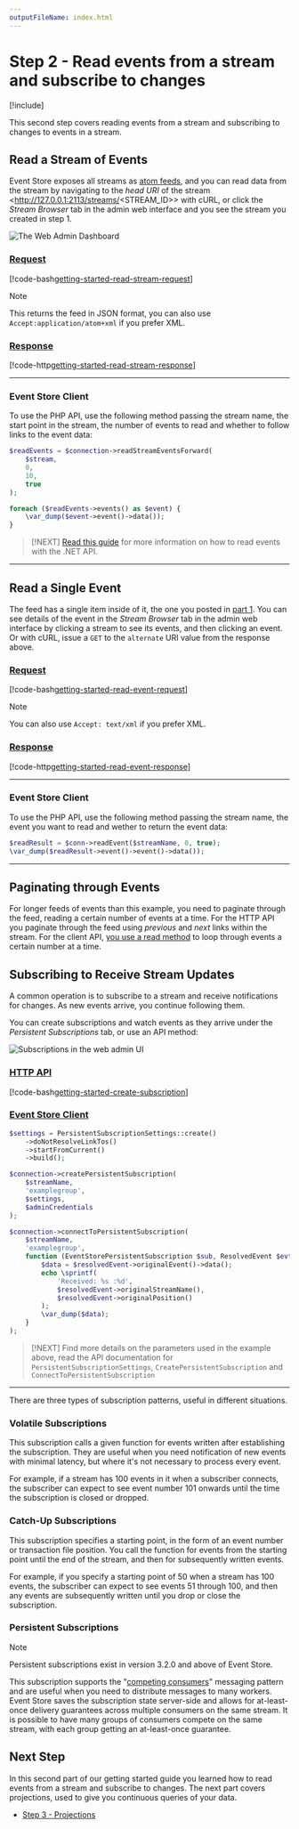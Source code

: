 ```yaml
---
outputFileName: index.html
---
```


# Step 2 - Read events from a stream and subscribe to changes

[!include[<Getting Started Intro>](~/getting-started/_intro.md)]

This second step covers reading events from a stream and subscribing to changes to events in a stream.

## Read a Stream of Events

Event Store exposes all streams as [atom feeds](http://tools.ietf.org/html/rfc4287), and you can read data from the stream by navigating to the _head URI_ of the stream <http://127.0.0.1:2113/streams/<STREAM_ID>> with cURL, or click the _Stream Browser_ tab in the admin web interface and you see the stream you created in step 1.

![The Web Admin Dashboard](~/images/es-web-admin-stream-browser.png)

### [Request](#tab/tabid-6)

[!code-bash[getting-started-read-stream-request](~/code-examples/getting-started/read-stream.sh?start=1&end=1)]

> [!NOTE]
> This returns the feed in JSON format, you can also use `Accept:application/atom+xml` if you prefer XML.

### [Response](#tab/tabid-7)

[!code-http[getting-started-read-stream-response](~/code-examples/getting-started/read-stream.sh?range=3-)]

* * *

### Event Store Client

To use the PHP API, use the following method passing the stream name, the start point in the stream, the number of events to read and whether to follow links to the event data:

```php
$readEvents = $connection->readStreamEventsForward(
    $stream,
    0,
    10,
    true
);

foreach ($readEvents->events() as $event) {
    \var_dump($event->event()->data());
}
```

> [!NEXT]
> [Read this guide](~/api/reading-events.md) for more information on how to read events with the .NET API.

***

## Read a Single Event

The feed has a single item inside of it, the one you posted in [part 1](~/getting-started/install.md). You can see details of the event in the _Stream Browser_ tab in the admin web interface by clicking a stream to see its events, and then clicking an event. Or with cURL, issue a `GET` to the `alternate` URI value from the response above.

### [Request](#tab/tabid-8)

[!code-bash[getting-started-read-event-request](~/code-examples/getting-started/read-event.sh?start=1&end=1)]

> [!NOTE]
> You can also use `Accept: text/xml` if you prefer XML.

### [Response](#tab/tabid-9)

[!code-http[getting-started-read-event-response](~/code-examples/getting-started/read-event.sh?range=3-)]

* * *

### Event Store Client

To use the PHP API, use the following method passing the stream name, the event you want to read and wether to return the event data:

```php
$readResult = $conn->readEvent($streamName, 0, true);
\var_dump($readResult->event()->event()->data());
```

***

## Paginating through Events

For longer feeds of events than this example, you need to paginate through the feed, reading a certain number of events at a time. For the HTTP API you paginate through the feed using _previous_ and _next_ links within the stream. For the client API, [you use a read method](~/api/reading-events.md#example-read-an-entire-stream-forwards-from-start-to-end) to loop through events a certain number at a time.

## Subscribing to Receive Stream Updates

A common operation is to subscribe to a stream and receive notifications for changes. As new events arrive, you continue following them.

You can create subscriptions and watch events as they arrive under the _Persistent Subscriptions_ tab, or use an API method:

![Subscriptions in the web admin UI](~/images/getting-started-subscriptions.png)

### [HTTP API](#tab/tabid-create-sub-http)

[!code-bash[getting-started-create-subscription](~/code-examples/getting-started/creating-subscription.sh?range=1-2)]

### [Event Store Client](#tab/tabid-create-sub-php)

```php
$settings = PersistentSubscriptionSettings::create()
    ->doNotResolveLinkTos()
    ->startFromCurrent()
    ->build();

$connection->createPersistentSubscription(
    $streamName,
    'examplegroup',
    $settings,
    $adminCredentials
);

$connection->connectToPersistentSubscription(
    $streamName,
    'examplegroup',
    function (EventStorePersistentSubscription $sub, ResolvedEvent $evt, ?int $retryCount): void {
        $data = $resolvedEvent->originalEvent()->data();
        echo \sprintf(
            'Received: %s :%d',
            $resolvedEvent->originalStreamName(),
            $resolvedEvent->originalPosition()
        );
        \var_dump($data);
    }
);
```

> [!NEXT]
> Find more details on the parameters used in the example above, read the API documentation for `PersistentSubscriptionSettings`, `CreatePersistentSubscription` and `ConnectToPersistentSubscription`

* * *

There are three types of subscription patterns, useful in different situations.

### Volatile Subscriptions

This subscription calls a given function for events written after establishing the subscription. They are useful when you need notification of new events with minimal latency, but where it's not necessary to process every event.

For example, if a stream has 100 events in it when a subscriber connects, the subscriber can expect to see event number 101 onwards until the time the subscription is closed or dropped.

### Catch-Up Subscriptions

This subscription specifies a starting point, in the form of an event number or transaction file position. You call the function for events from the starting point until the end of the stream, and then for subsequently written events.

For example, if you specify a starting point of 50 when a stream has 100 events, the subscriber can expect to see events 51 through 100, and then any events are subsequently written until you drop or close the subscription.

### Persistent Subscriptions

> [!NOTE]
> Persistent subscriptions exist in version 3.2.0 and above of Event Store.

This subscription supports the "[competing consumers](https://docs.microsoft.com/en-us/azure/architecture/patterns/competing-consumers)" messaging pattern and are useful when you need to distribute messages to many workers. Event Store saves the subscription state server-side and allows for at-least-once delivery guarantees across multiple consumers on the same stream. It is possible to have many groups of consumers compete on the same stream, with each group getting an at-least-once guarantee.

## Next Step

In this second part of our getting started guide you learned how to read events from a stream and subscribe to changes. The next part covers projections, used to give you continuous queries of your data.

-   [Step 3 - Projections](~/getting-started/projections.md)
